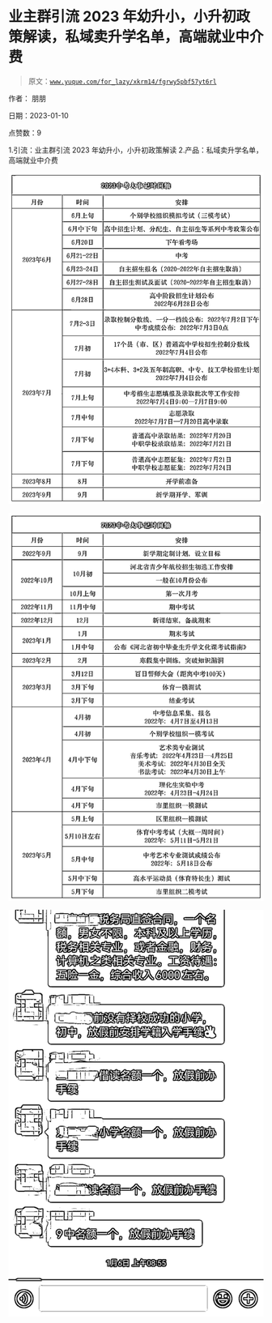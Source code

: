 # 业主群引流 2023 年幼升小，小升初政策解读，私域卖升学名单，高端就业中介费

> 原文：[`www.yuque.com/for_lazy/xkrm14/fgrwy5pbf57yt6rl`](https://www.yuque.com/for_lazy/xkrm14/fgrwy5pbf57yt6rl)



作者： 朋朋 

日期：2023-01-10 

点赞数：9 

1.引流：业主群引流 2023 年幼升小，小升初政策解读 2.产品：私域卖升学名单，高端就业中介费 

![](img/83a04306b91d16d2c6d758e50cb87d11.png) 

![](img/6a18fdfea20ea70bbcffbe5732606c60.png) 

![](img/026227f2abbb9c344719c7e257cb66f9.png) 

